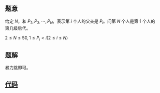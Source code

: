 ## 题意
给定 $N$，和 $P_2, P_3, \cdots, P_N$，表示第 $i$ 个人的父亲是 $P_i$。问第 $N$ 个人是第 $1$ 个人的第几级后代。

$2 \leq N \leq 50, 1 \leq P_i < i \left(2 \leq i \leq N\right)$

## 题解
暴力跳即可。

## [代码](https://raw.verge.tk/rb-tree/rb-tree/main/Code/AT/AGC263B.cpp)